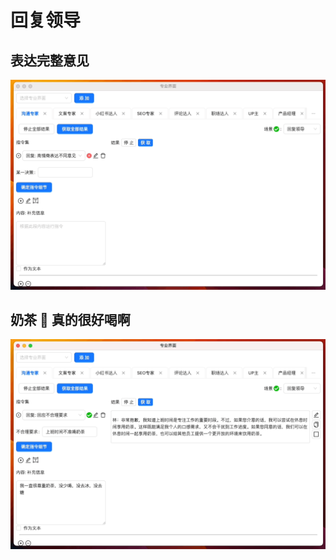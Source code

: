 # 回复领导

## 表达完整意见

![](./img/3-responseToLeander/2023-09-22-img-20-demo-communicationExpert-responseToLeader.gif)

## 奶茶 🥤 真的很好喝啊

![](./img/3-responseToLeander/2023-09-22-img-21-demo-communicationExpert-responseToLeader.gif)

